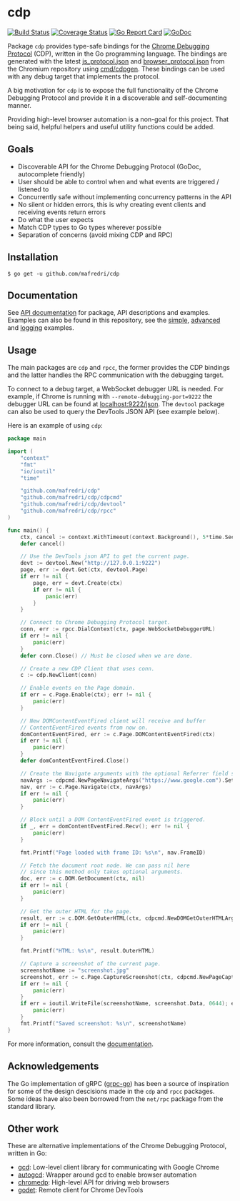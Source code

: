 # cdp

[![Build Status](https://travis-ci.org/mafredri/cdp.svg)](https://travis-ci.org/mafredri/cdp) [![Coverage Status](https://coveralls.io/repos/github/mafredri/cdp/badge.svg?branch=master)](https://coveralls.io/github/mafredri/cdp?branch=master) [![Go Report Card](https://goreportcard.com/badge/github.com/mafredri/cdp)](https://goreportcard.com/report/github.com/mafredri/cdp) [![GoDoc](https://godoc.org/mafredri/cdp?status.svg)](https://godoc.org/github.com/mafredri/cdp)

Package `cdp` provides type-safe bindings for the [Chrome Debugging Protocol](https://developer.chrome.com/devtools/docs/debugger-protocol) (CDP), written in the Go programming language. The bindings are generated with the latest [js_protocol.json](https://chromium.googlesource.com/chromium/src/+/master/third_party/WebKit/Source/core/inspector/browser_protocol.json) and [browser_protocol.json](https://chromium.googlesource.com/v8/v8.git/+/master/src/inspector/js_protocol.json) from the Chromium repository using [cmd/cdpgen](https://github.com/mafredri/cdp/blob/master/cmd/cdpgen). These bindings can be used with any debug target that implements the protocol.

A big motivation for `cdp` is to expose the full functionality of the Chrome Debugging Protocol and provide it in a discoverable and self-documenting manner.

Providing high-level browser automation is a non-goal for this project. That being said, helpful helpers and useful utility functions could be added.

## Goals

* Discoverable API for the Chrome Debugging Protocol (GoDoc, autocomplete friendly)
* User should be able to control when and what events are triggered / listened to
* Concurrently safe without implementing concurrency patterns in the API
* No silent or hidden errors, this is why creating event clients and receiving events return errors
* Do what the user expects
* Match CDP types to Go types wherever possible
* Separation of concerns (avoid mixing CDP and RPC)

## Installation

```console
$ go get -u github.com/mafredri/cdp
```

## Documentation

See [API documentation](https://godoc.org/github.com/mafredri/cdp) for package, API descriptions and examples. Examples can also be found in this repository, see the [simple](https://github.com/mafredri/cdp/blob/master/example_test.go), [advanced](https://github.com/mafredri/cdp/blob/master/example_advanced_test.go) and [logging](https://github.com/mafredri/cdp/blob/master/example_logging_test.go) examples.

## Usage

The main packages are `cdp` and `rpcc`, the former provides the CDP bindings and the latter handles the RPC communication with the debugging target.

To connect to a debug target, a WebSocket debugger URL is needed. For example, if Chrome is running with `--remote-debugging-port=9222` the debugger URL can be found at [localhost:9222/json](http://localhost:9222/json). The `devtool` package can also be used to query the DevTools JSON API (see example below).

Here is an example of using `cdp`:

```go
package main

import (
    "context"
    "fmt"
    "io/ioutil"
    "time"

    "github.com/mafredri/cdp"
    "github.com/mafredri/cdp/cdpcmd"
    "github.com/mafredri/cdp/devtool"
    "github.com/mafredri/cdp/rpcc"
)

func main() {
    ctx, cancel := context.WithTimeout(context.Background(), 5*time.Second)
    defer cancel()

    // Use the DevTools json API to get the current page.
    devt := devtool.New("http://127.0.0.1:9222")
    page, err := devt.Get(ctx, devtool.Page)
    if err != nil {
        page, err = devt.Create(ctx)
        if err != nil {
            panic(err)
        }
    }

    // Connect to Chrome Debugging Protocol target.
    conn, err := rpcc.DialContext(ctx, page.WebSocketDebuggerURL)
    if err != nil {
        panic(err)
    }
    defer conn.Close() // Must be closed when we are done.

    // Create a new CDP Client that uses conn.
    c := cdp.NewClient(conn)

    // Enable events on the Page domain.
    if err = c.Page.Enable(ctx); err != nil {
        panic(err)
    }

    // New DOMContentEventFired client will receive and buffer
    // ContentEventFired events from now on.
    domContentEventFired, err := c.Page.DOMContentEventFired(ctx)
    if err != nil {
        panic(err)
    }
    defer domContentEventFired.Close()

    // Create the Navigate arguments with the optional Referrer field set.
    navArgs := cdpcmd.NewPageNavigateArgs("https://www.google.com").SetReferrer("https://duckduckgo.com")
    nav, err := c.Page.Navigate(ctx, navArgs)
    if err != nil {
        panic(err)
    }

    // Block until a DOM ContentEventFired event is triggered.
    if _, err = domContentEventFired.Recv(); err != nil {
        panic(err)
    }

    fmt.Printf("Page loaded with frame ID: %s\n", nav.FrameID)

    // Fetch the document root node. We can pass nil here
    // since this method only takes optional arguments.
    doc, err := c.DOM.GetDocument(ctx, nil)
    if err != nil {
        panic(err)
    }

    // Get the outer HTML for the page.
    result, err := c.DOM.GetOuterHTML(ctx, cdpcmd.NewDOMGetOuterHTMLArgs(doc.Root.NodeID))
    if err != nil {
        panic(err)
    }

    fmt.Printf("HTML: %s\n", result.OuterHTML)

    // Capture a screenshot of the current page.
    screenshotName := "screenshot.jpg"
    screenshot, err := c.Page.CaptureScreenshot(ctx, cdpcmd.NewPageCaptureScreenshotArgs().SetFormat("jpeg").SetQuality(80))
    if err != nil {
        panic(err)
    }
    if err = ioutil.WriteFile(screenshotName, screenshot.Data, 0644); err != nil {
        panic(err)
    }
    fmt.Printf("Saved screenshot: %s\n", screenshotName)
}
```

For more information, consult the [documentation](#documentation).

## Acknowledgements

The Go implementation of gRPC ([grpc-go](https://github.com/grpc/grpc-go)) has been a source of inspiration for some of the design descisions made in the `cdp` and `rpcc` packages. Some ideas have also been borrowed from the `net/rpc` package from the standard library.

## Other work

These are alternative implementations of the Chrome Debugging Protocol, written in Go:

* [gcd](https://github.com/wirepair/gcd): Low-level client library for communicating with Google Chrome
* [autogcd](https://github.com/wirepair/autogcd): Wrapper around gcd to enable browser automation
* [chromedp](https://github.com/knq/chromedp): High-level API for driving web browsers
* [godet](https://github.com/raff/godet): Remote client for Chrome DevTools
